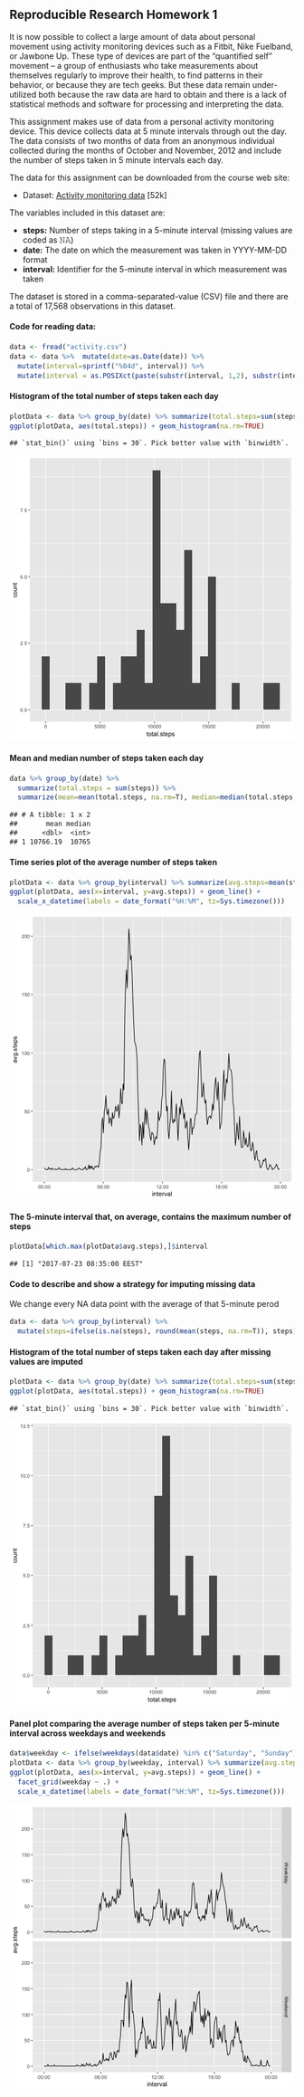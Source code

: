 

## Reproducible Research Homework 1

It is now possible to collect a large amount of data about personal movement using activity monitoring devices such as a Fitbit, Nike Fuelband, or Jawbone Up. These type of devices are part of the “quantified self” movement – a group of enthusiasts who take measurements about themselves regularly to improve their health, to find patterns in their behavior, or because they are tech geeks. But these data remain under-utilized both because the raw data are hard to obtain and there is a lack of statistical methods and software for processing and interpreting the data.

This assignment makes use of data from a personal activity monitoring device. This device collects data at 5 minute intervals through out the day. The data consists of two months of data from an anonymous individual collected during the months of October and November, 2012 and include the number of steps taken in 5 minute intervals each day.

The data for this assignment can be downloaded from the course web site:  

- Dataset: [Activity monitoring data](https://d396qusza40orc.cloudfront.net/repdata%2Fdata%2Factivity.zip) [52k]

The variables included in this dataset are:

- **steps:** Number of steps taking in a 5-minute interval (missing values are coded as 𝙽𝙰)
- **date:** The date on which the measurement was taken in YYYY-MM-DD format
- **interval:** Identifier for the 5-minute interval in which measurement was taken

The dataset is stored in a comma-separated-value (CSV) file and there are a total of 17,568 observations in this dataset.

#### Code for reading data:

```r
data <- fread("activity.csv")
data <- data %>%  mutate(date=as.Date(date)) %>% 
  mutate(interval=sprintf("%04d", interval)) %>% 
  mutate(interval = as.POSIXct(paste(substr(interval, 1,2), substr(interval, 3,4)), format="%H %M"))
```

#### Histogram of the total number of steps taken each day

```r
plotData <- data %>% group_by(date) %>% summarize(total.steps=sum(steps))
ggplot(plotData, aes(total.steps)) + geom_histogram(na.rm=TRUE)
```

```
## `stat_bin()` using `bins = 30`. Pick better value with `binwidth`.
```

![plot of chunk unnamed-chunk-2](figure/unnamed-chunk-2-1.png)


#### Mean and median number of steps taken each day

```r
data %>% group_by(date) %>% 
  summarize(total.steps = sum(steps)) %>% 
  summarize(mean=mean(total.steps, na.rm=T), median=median(total.steps, na.rm=T))
```

```
## # A tibble: 1 x 2
##       mean median
##      <dbl>  <int>
## 1 10766.19  10765
```

#### Time series plot of the average number of steps taken

```r
plotData <- data %>% group_by(interval) %>% summarize(avg.steps=mean(steps, na.rm=T))
ggplot(plotData, aes(x=interval, y=avg.steps)) + geom_line() +
  scale_x_datetime(labels = date_format("%H:%M", tz=Sys.timezone()))
```

![plot of chunk unnamed-chunk-4](figure/unnamed-chunk-4-1.png)

#### The 5-minute interval that, on average, contains the maximum number of steps

```r
plotData[which.max(plotData$avg.steps),]$interval
```

```
## [1] "2017-07-23 08:35:00 EEST"
```

#### Code to describe and show a strategy for imputing missing data
We change every NA data point with the average of that 5-minute perod

```r
data <- data %>% group_by(interval) %>%
  mutate(steps=ifelse(is.na(steps), round(mean(steps, na.rm=T)), steps))
```

#### Histogram of the total number of steps taken each day after missing values are imputed

```r
plotData <- data %>% group_by(date) %>% summarize(total.steps=sum(steps))
ggplot(plotData, aes(total.steps)) + geom_histogram(na.rm=TRUE)
```

```
## `stat_bin()` using `bins = 30`. Pick better value with `binwidth`.
```

![plot of chunk unnamed-chunk-7](figure/unnamed-chunk-7-1.png)
 
#### Panel plot comparing the average number of steps taken per 5-minute interval across weekdays and weekends

```r
data$weekday <- ifelse(weekdays(data$date) %in% c("Saturday", "Sunday"), "Weekend", "Weekday")
plotData <- data %>% group_by(weekday, interval) %>% summarize(avg.steps=mean(steps, na.rm=T))
ggplot(plotData, aes(x=interval, y=avg.steps)) + geom_line() +
  facet_grid(weekday ~ .) +
  scale_x_datetime(labels = date_format("%H:%M", tz=Sys.timezone()))
```

![plot of chunk unnamed-chunk-8](figure/unnamed-chunk-8-1.png)
